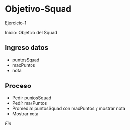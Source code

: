 # Objetivo-Squad
Ejercicio-1

Inicio: Objetivo del Squad

## Ingreso datos

- puntosSquad
- maxPuntos
- nota

## Proceso

- Pedir puntosSquad
- Pedír maxPuntos
- Promediar puntosSquad con maxPuntos y mostrar nota
- Mostrar nota

*Fin*